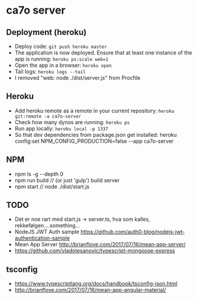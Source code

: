 # ca7o server

## Deployment (heroku)
- Deploy code: `git push heroku master`
- The application is now deployed. Ensure that at least one instance of the app is running: `heroku ps:scale web=1`
- Open the app in a browser: `heroku open`
- Tail logs: `heroku logs --tail`
- I removed "web: node ./dist/server.js" from Procfile

## Heroku
- Add heroku remote as a remote in your current repository: `heroku git:remote -a ca7o-server`
- Check how many dynos are running: `heroku ps`
- Run app locally: `heroku local -p 1337`
- So that dev dependencies from package.json get installed: heroku config:set NPM_CONFIG_PRODUCTION=false --app ca7o-server

## NPM
- npm ls -g --depth 0
- npm run build // (or just 'gulp') build server
- npm start // node ./dist/start.js

## TODO
- Det er noe rart med start.js -> server.ts, hva som kalles, rekkefølgen....something...
- NodeJS JWT Auth sample https://github.com/auth0-blog/nodejs-jwt-authentication-sample 
- Mean App Server http://brianflove.com/2017/07/16/mean-app-server/
- https://github.com/vladotesanovic/typescript-mongoose-express


## tsconfig
- https://www.typescriptlang.org/docs/handbook/tsconfig-json.html
- http://brianflove.com/2017/07/16/mean-app-angular-material/
